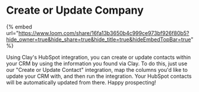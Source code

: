 # Create or Update Company

{% embed url="https://www.loom.com/share/16fa13b3650b4c999ce973bf926f80b5?hide_owner=true&hide_share=true&hide_title=true&hideEmbedTopBar=true" %}

Using Clay's HubSpot integration, you can create or update contacts within your CRM by using the information you found via Clay. To do this, just use our "Create or Update Contact" integration, map the columns you'd like to update your CRM with, and then run the integration. Your HubSpot contacts will be automatically updated from there. Happy prospecting!
